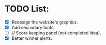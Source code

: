 # TODO List:
- [x] Redesign the website's graphics.
- [x] Add secundary fonts.
- [ ] // Score keeping panel (not completed idea).
- [x] Better winner alerts.